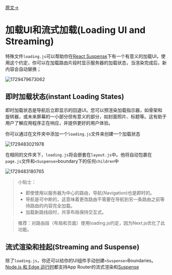 [原文->](https://nextjs.org/docs/app/building-your-application/routing/loading-ui-and-streaming)

# 加载UI和流式加载(Loading UI and Streaming)

特殊文件`loading.js`可以帮助你在[React Suspense](https://react.dev/reference/react/Suspense)下有一个有意义的加载UI，使用这个约定，你可以在加载路由片段时显示服务器的加载状态，当渲染完成后，新内容会自动替换；

![1729479673062](images/4_Loading_UI_and_Streaming/1729479673062.png)

## 即时加载状态(instant Loading States)

即时加载状态是导航后立即显示的回退UI。您可以预渲染加载指示器，如骨架和旋转器，或未来屏幕的一小部分但有意义的部分，如封面照片、标题等。这有助于用户了解应用程序正在响应，并提供更好的用户体验。

你可以通过在文件夹中添加一个`loading.js`文件来创建一个加载状态

![1729483021978](images/4_Loading_UI_and_Streaming/1729483021978.png)

在相同的文件夹下，`loading.js`将会嵌套在`layout.js`中。他将自动包裹在`page.js`文件和`<Suspense>`boundary下的任何`children`中

![1729483180765](images/4_Loading_UI_and_Streaming/1729483180765.png)

> 小贴士：
>
> - 即使使用以服务器为中心的路由，导航(Navigation)也是即时的。
> - 导航是可中断的，这意味着更改路由不需要在导航到另一条路由之前等待路由的内容完全加载。
> - 加载新路线段时，共享布局保持交互式。

> 推荐：对路由段（布局和页面）使用loading.js约定，因为Next.js优化了此功能。

## 流式渲染和挂起(Streaming and Suspense)

除了`loading.js`，你还可以给你的UI组件手动创建`<Suspense>`Boundaries。[Node.js 和 Edge 运行时](../2_Rending(渲染)/4_edge_and_nodejs_runtiems.md)都支持App Router的流式渲染和[Suspense](https://react.dev/reference/react/Suspense)
